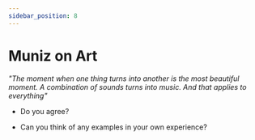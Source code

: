 ```yaml
---
sidebar_position: 8
---
```


# Muniz on Art

*"The moment when one thing turns into another is the most beautiful moment. A combination of sounds turns into music. And that applies to everything"*


- Do you agree?

- Can you think of any examples in your own experience?

